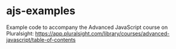 # ajs-examples
Example code to accompany the Advanced JavaScript course on Pluralsight: https://app.pluralsight.com/library/courses/advanced-javascript/table-of-contents
